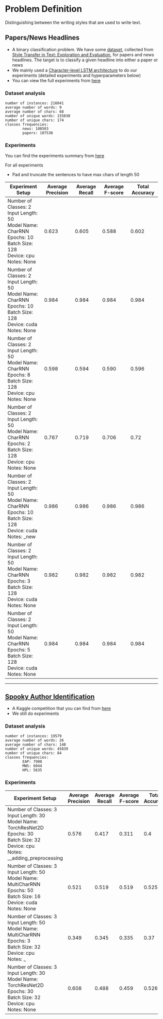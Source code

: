 # Problem Definition
Distinguishing between the writing styles that are used to write text.


## Papers/News Headlines

- A binary classification problem. We have some [dataset](https://github.com/AhmedHani/nlpeus/tree/master/projects/style_recognition/datasets/paper-news), collected from [Style Transfer in Text: Exploration and Evaluation](https://arxiv.org/pdf/1711.06861.pdf), for papers and news headlines. The target is to classify a given headline into either a paper or news
- We mainly used a [Character-level LSTM architecture](https://github.com/AhmedHani/nlpeus/blob/master/models/torch_charnn.py) to do our experiments (detailed experiments and hyperparameters below)
- You can view the full experiments from [here](https://github.com/AhmedHani/nlpeus/tree/master/projects/style_recognition/shared/experiments/papers_news)


### Dataset analysis
```
number of instances: 216041
average number of words: 9
average number of chars: 68
number of unique words: 155030
number of unique chars: 174
classes frequencies: 
		news: 108503
		papers: 107538
```


### Experiments

You can find the experiments summary from [here](https://github.com/AhmedHani/nlpeus/blob/master/projects/style_recognition/shared/experiments/papers_news/experiments.xlsx)

For all experiments
- Pad and truncate the sentences to have max chars of length 50

| Experiment Setup | Average Precision | Average Recall | Average F-score | Total Accuracy
| ------------- | ------------- | ------------- | ------------- | ------------- |
| Number of Classes: 2<br>Input Length: 50<br>Model Name: CharRNN<br>Epochs: 10<br>Batch Size: 128<br>Device: cpu<br>Notes: None | 0.623 | 0.605 | 0.588 | 0.602 |
| Number of Classes: 2<br>Input Length: 50<br>Model Name: CharRNN<br>Epochs: 10<br>Batch Size: 128<br>Device: cuda<br>Notes: None | 0.984 | 0.984 | 0.984 | 0.984 |
| Number of Classes: 2<br>Input Length: 50<br>Model Name: CharRNN<br>Epochs: 8<br>Batch Size: 128<br>Device: cpu<br>Notes: None | 0.598 | 0.594 | 0.590 | 0.596 |
| Number of Classes: 2<br>Input Length: 50<br>Model Name: CharRNN<br>Epochs: 2<br>Batch Size: 128<br>Device: cpu<br>Notes: None | 0.767 | 0.719 | 0.706 | 0.72 |
| Number of Classes: 2<br>Input Length: 50<br>Model Name: CharRNN<br>Epochs: 10<br>Batch Size: 128<br>Device: cuda<br>Notes: _new | 0.986 | 0.986 | 0.986 | 0.986 |
| Number of Classes: 2<br>Input Length: 50<br>Model Name: CharRNN<br>Epochs: 3<br>Batch Size: 128<br>Device: cuda<br>Notes: None | 0.982 | 0.982 | 0.982 | 0.982 |
| Number of Classes: 2<br>Input Length: 50<br>Model Name: CharRNN<br>Epochs: 5<br>Batch Size: 128<br>Device: cuda<br>Notes: None | 0.984 | 0.984 | 0.984 | 0.984 |

----------------------------

## [Spooky Author Identification](https://www.kaggle.com/c/spooky-author-identification/data)

- A Kaggle competition that you can find from [here](https://www.kaggle.com/c/spooky-author-identification) 
- We still do experiments

### Dataset analysis

```
number of instances: 19579
average number of words: 26
average number of chars: 148
number of unique words: 45839
number of unique chars: 84
classes frequencies: 
		EAP: 7900
		MWS: 6044
		HPL: 5635
```


### Experiments

| Experiment Setup | Average Precision | Average Recall | Average F-score | Total Accuracy
| ------------- | ------------- | ------------- | ------------- | ------------- |
| Number of Classes: 3<br>Input Length: 30<br>Model Name: TorchResNet2D<br>Epochs: 30<br>Batch Size: 32<br>Device: cpu<br>Notes: __adding_preprocessing | 0.576 | 0.417 | 0.311 | 0.4 |
| Number of Classes: 3<br>Input Length: 50<br>Model Name: MultiCharRNN<br>Epochs: 50<br>Batch Size: 16<br>Device: cuda<br>Notes: None | 0.521 | 0.519 | 0.519 | 0.525 |
| Number of Classes: 3<br>Input Length: 50<br>Model Name: MultiCharRNN<br>Epochs: 3<br>Batch Size: 32<br>Device: cpu<br>Notes: _ | 0.349 | 0.345 | 0.335 | 0.37 |
| Number of Classes: 3<br>Input Length: 30<br>Model Name: TorchResNet2D<br>Epochs: 30<br>Batch Size: 32<br>Device: cpu<br>Notes: None | 0.608 | 0.488 | 0.459 | 0.526 |
